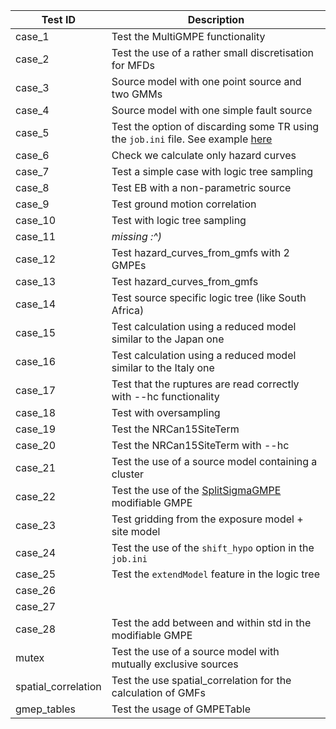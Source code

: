 
| Test ID | Description |
|---------|-------------|
| case_1  | Test the MultiGMPE functionality| 
| case_2  | Test the use of a rather small discretisation for MFDs | 
| case_3  | Source model with one point source and two GMMs | 
| case_4  | Source model with one simple fault source | 
| case_5  | Test the option of discarding some TR using the `job.ini` file. See example [here](https://github.com/gem/oq-engine/blob/20200312_table/openquake/qa_tests_data/event_based/case_5/job.ini#L33s)  | 
| case_6  | Check we calculate only hazard curves | 
| case_7  | Test a simple case with logic tree sampling | 
| case_8  | Test EB with a non-parametric source | 
| case_9  | Test ground motion correlation | 
| case_10 | Test with logic tree sampling | 
| case_11 | *missing :^)* |
| case_12 | Test hazard_curves_from_gmfs with 2 GMPEs | 
| case_13 | Test hazard_curves_from_gmfs| 
| case_14 | Test source specific logic tree (like South Africa) |
| case_15 | Test calculation using a reduced model similar to the Japan one | 
| case_16 | Test calculation using a reduced model similar to the Italy one | 
| case_17 | Test that the ruptures are read correctly with --hc functionality| 
| case_18 | Test with oversampling | 
| case_19 | Test the NRCan15SiteTerm| 
| case_20 | Test the NRCan15SiteTerm with --hc| 
| case_21 | Test the use of a source model containing a cluster | 
| case_22 | Test the use of the [SplitSigmaGMPE](https://github.com/gem/oq-engine/blob/master/openquake/hazardlib/gsim/mgmpe/split_sigma_gmpe.py) modifiable GMPE | 
| case_23 | Test gridding from the exposure model + site model | 
| case_24 | Test the use of the `shift_hypo` option in the `job.ini` | 
| case_25 | Test the `extendModel` feature in the logic tree| 
| case_26 |  |
| case_27 |  |
| case_28 | Test the add between and within std in the modifiable GMPE |
| mutex   | Test the use of a source model with mutually exclusive sources | 
| spatial_correlation | Test the use spatial_correlation for the calculation of GMFs | 
| gmep_tables | Test the usage of GMPETable |
